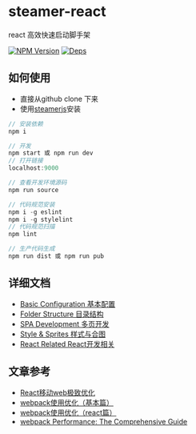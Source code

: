 # steamer-react
react 高效快速启动脚手架

[![NPM Version](https://img.shields.io/npm/v/steamer-react.svg?style=flat)](https://www.npmjs.com/package/steamer-react)
[![Deps](https://david-dm.org/SteamerTeam/steamer-react.svg)](https://david-dm.org/SteamerTeam/steamer-react)


## 如何使用

* 直接从github clone 下来
* 使用[steamerjs](https://github.com/SteamerTeam/steamerjs)安装

```javascript
// 安装依赖
npm i

// 开发
npm start 或 npm run dev
// 打开链接
localhost:9000

// 查看开发环境源码
npm run source

// 代码规范安装
npm i -g eslint
npm i -g stylelint
// 代码规范扫描
npm lint

// 生产代码生成
npm run dist 或 npm run pub

```


## 详细文档
* [Basic Configuration 基本配置](https://github.com/SteamerTeam/steamer-react/wiki/Basic-Configuration-%E5%9F%BA%E6%9C%AC%E9%85%8D%E7%BD%AE)
* [Folder Structure 目录结构](https://github.com/SteamerTeam/steamer-react/wiki/Folder-Structure-%E7%9B%AE%E5%BD%95%E7%BB%93%E6%9E%84)
* [SPA Development 多页开发](https://github.com/SteamerTeam/steamer-react/wiki/SPA-Development---%E5%A4%9A%E9%A1%B5%E5%BC%80%E5%8F%91)
* [Style & Sprites 样式与合图](https://github.com/SteamerTeam/steamer-react/wiki/Style-&-Sprites---%E6%A0%B7%E5%BC%8F%E4%B8%8E%E5%90%88%E5%9B%BE)
* [React Related React开发相关](https://github.com/SteamerTeam/steamer-react/wiki/React-Related--React%E5%BC%80%E5%8F%91%E7%9B%B8%E5%85%B3)


## 文章参考
* [React移动web极致优化](https://github.com/lcxfs1991/blog/issues/8)
* [webpack使用优化（基本篇）](https://github.com/lcxfs1991/blog/issues/2)
* [webpack使用优化（react篇）](https://github.com/lcxfs1991/blog/issues/7)
* [webpack Performance: The Comprehensive Guide](https://github.com/lcxfs1991/blog/issues/15)
